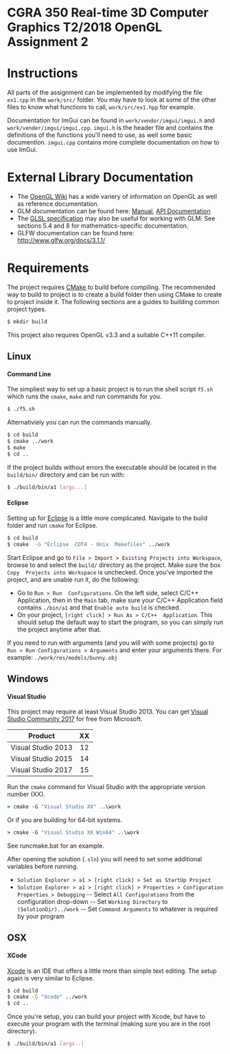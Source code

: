 # CGRA 350 Real-time 3D Computer Graphics T2/2018 OpenGL Assignment 2

# Instructions

All parts of the assignment can be implemented by modifying the file `ex1.cpp` in the `work/src/`
folder. You may have to look at some of the other files to know what functions to
call, `work/src/ex1.hpp` for example.

Documentation for ImGui can be found in `work/vendor/imgui/imgui.h` and
`work/vender/imgui/imgui.cpp`. `imgui.h` is the header file and contains the definitions of the
functions you'll need to use, as well some basic documention. `imgui.cpp` contains more complete
documentation on how to use ImGui.

# External Library Documentation

* The [OpenGL Wiki](https://www.khronos.org/opengl/wiki/) has a wide variery of information on
  OpenGL as well as reference documentation.
* GLM documentation can be found here: [Manual](http://glm.g-truc.net/0.9.8/glm-0.9.8.pdf),
  [API Documentation](http://glm.g-truc.net/0.9.8/api/index.html)
* The [GLSL specification](https://khronos.org/registry/OpenGL/specs/gl/GLSLangSpec.4.50.pdf) may
  also be useful for working with GLM.
  See sections 5.4 and 8 for mathematics-specific documentation.
* GLFW documentation can be found here: http://www.glfw.org/docs/3.1.1/

# Requirements

The project requires [CMake](https://cmake.org/) to build before compiling. The recommended way to build to project is to create a build folder then using CMake to create to project inside it. The following sections are a guides to building common project types.
```sh
$ mkdir build
```

This project also requires OpenGL v3.3 and a suitable C++11 compiler.


## Linux

#### Command Line

The simpliest way to set up a basic project is to run the shell script `f5.sh` which runs the `cmake`, `make` and run commands for you.
```sh
$ ./f5.sh
```

Alternativiely you can run the commands manually.
```sh
$ cd build
$ cmake ../work
$ make
$ cd ..
```

If the project builds without errors the executable should be located in the `build/bin/` directory and can be run with:
```sh
$ ./build/bin/a1 [args...]
```

#### Eclipse
Setting up for [Eclipse](https://eclipse.org/) is a little more complicated. Navigate to the build folder and run `cmake` for Eclipse.
```sh
$ cd build
$ cmake  -G "Eclipse  CDT4 - Unix  Makefiles" ../work
```
Start Eclipse and go to `File > Import > Existing Projects into Workspace`, browse to and select the `build/` directory as the project. Make sure  the  box `Copy  Projects into Workspace` is unchecked. Once you've imported the project, and are unable run it, do the following:
 - Go to `Run > Run  Configurations`.  On the left side, select C/C++  Application, then in the `Main` tab, make sure your C/C++ Application field contains `./bin/a1` and that `Enable auto build` is checked.
 - On your project, `[right click] > Run As > C/C++  Application`.  This should setup the default way to start the program, so you can simply run the project anytime after that.

If  you  need  to  run  with  arguments  (and  you  will  with  some  projects)  go  to `Run > Run Configurations > Arguments` and enter your arguments there. For example: `./work/res/models/bunny.obj `



## Windows

#### Visual Studio

This project may require at least Visual Studio 2013. You can get [Visual Studio Community 2017](https://www.visualstudio.com/downloads/) for free from Microsoft.

| Product |  XX  |
|:-------:|:----:|
| Visual Studio 2013 | 12 |
| Visual Studio 2015 | 14 |
| Visual Studio 2017 | 15 |

Run the `cmake` command for Visual Studio with the appropriate version number (XX).
```cmd
> cmake -G "Visual Studio XX" ..\work
```

Or if you are building for 64-bit systems.
```cmd
> cmake -G "Visual Studio XX Win64" ..\work
```

See runcmake.bat for an example.

After opening the solution (`.sln`) you will need to set some additional variables before running.
 - `Solution Explorer > a1 > [right click] > Set as StartUp Project`
 - `Solution Explorer > a1 > [right click] > Properties > Configuration Properties > Debugging`
 -- Select `All Configurations` from the configuration drop-down
 -- Set `Working Directory` to `(SolutionDir)../work`
 -- Set `Command Arguments` to whatever is required by your program



## OSX

#### XCode

[Xcode](https://developer.apple.com/xcode/) is an IDE that offers a little more than simple text editing. The setup again is very similar to Eclipse.
```sh
$ cd build
$ cmake -G "Xcode" ../work
$ cd ..
```

Once you're setup, you can build your project with Xcode, but have to execute your program with the terminal (making sure you are in the root directory).
```sh
$ ./build/bin/a1 [args..]
```
